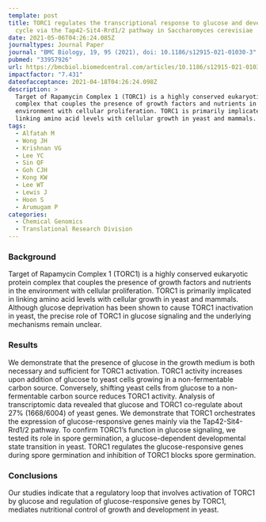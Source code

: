 ```yaml
---
template: post
title: TORC1 regulates the transcriptional response to glucose and developmental
  cycle via the Tap42-Sit4-Rrd1/2 pathway in Saccharomyces cerevisiae
date: 2021-05-06T04:26:24.085Z
journaltypes: Journal Paper
journal: "BMC Biology, 19, 95 (2021), doi: 10.1186/s12915-021-01030-3"
pubmed: "33957926"
url: https://bmcbiol.biomedcentral.com/articles/10.1186/s12915-021-01030-3
impactfactor: "7.431"
dateofacceptance: 2021-04-18T04:26:24.098Z
description: >
  Target of Rapamycin Complex 1 (TORC1) is a highly conserved eukaryotic protein
  complex that couples the presence of growth factors and nutrients in the
  environment with cellular proliferation. TORC1 is primarily implicated in
  linking amino acid levels with cellular growth in yeast and mammals.
tags:
  - Alfatah M
  - Wong JH
  - Krishnan VG
  - Lee YC
  - Sin QF
  - Goh CJH
  - Kong KW
  - Lee WT
  - Lewis J
  - Hoon S
  - Arumugam P
categories:
  - Chemical Genomics
  - Translational Research Division
---
```

<!--StartFragment-->

### Background

Target of Rapamycin Complex 1 (TORC1) is a highly conserved eukaryotic protein complex that couples the presence of growth factors and nutrients in the environment with cellular proliferation. TORC1 is primarily implicated in linking amino acid levels with cellular growth in yeast and mammals. Although glucose deprivation has been shown to cause TORC1 inactivation in yeast, the precise role of TORC1 in glucose signaling and the underlying mechanisms remain unclear.

### Results

We demonstrate that the presence of glucose in the growth medium is both necessary and sufficient for TORC1 activation. TORC1 activity increases upon addition of glucose to yeast cells growing in a non-fermentable carbon source. Conversely, shifting yeast cells from glucose to a non-fermentable carbon source reduces TORC1 activity. Analysis of transcriptomic data revealed that glucose and TORC1 co-regulate about 27% (1668/6004) of yeast genes. We demonstrate that TORC1 orchestrates the expression of glucose-responsive genes mainly via the Tap42-Sit4-Rrd1/2 pathway. To confirm TORC1’s function in glucose signaling, we tested its role in spore germination, a glucose-dependent developmental state transition in yeast. TORC1 regulates the glucose-responsive genes during spore germination and inhibition of TORC1 blocks spore germination.

### Conclusions

Our studies indicate that a regulatory loop that involves activation of TORC1 by glucose and regulation of glucose-responsive genes by TORC1, mediates nutritional control of growth and development in yeast.

<!--EndFragment-->